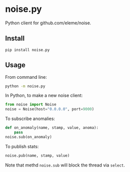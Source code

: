 noise.py
========

Python client for github.com/eleme/noise.

Install
-------

    pip install noise.py

Usage
-----

From command line:

```bash
python -m noise.py
```

In Python, to make a new noise client:

```python
from noise import Noise
noise = Noise(host="0.0.0.0", port=9000)
```

To subscribe anomalies:

```python
def on_anomaly(name, stamp, value, anoma):
    pass
noise.sub(on_anomaly)
```

To publish stats:

```python
noise.pub(name, stamp, value)
```

Note that methd `noise.sub` will block the thread via `select`.
